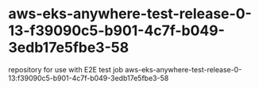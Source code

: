 # aws-eks-anywhere-test-release-0-13-f39090c5-b901-4c7f-b049-3edb17e5fbe3-58
repository for use with E2E test job aws-eks-anywhere-test-release-0-13:f39090c5-b901-4c7f-b049-3edb17e5fbe3-58
